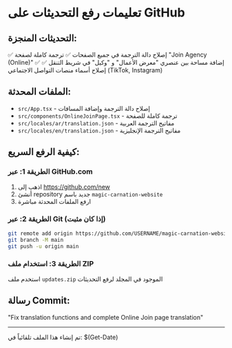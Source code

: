 # تعليمات رفع التحديثات على GitHub

## التحديثات المنجزة:
✅ إصلاح دالة الترجمة في جميع الصفحات
✅ ترجمة كاملة لصفحة "Join Agency (Online)"
✅ إضافة مساحة بين عنصري "معرض الأعمال" و "وكيل" في شريط التنقل
✅ إصلاح أسماء منصات التواصل الاجتماعي (TikTok, Instagram)

## الملفات المحدثة:
- `src/App.tsx` - إصلاح دالة الترجمة وإضافة المسافات
- `src/components/OnlineJoinPage.tsx` - ترجمة كاملة للصفحة
- `src/locales/ar/translation.json` - مفاتيح الترجمة العربية
- `src/locales/en/translation.json` - مفاتيح الترجمة الإنجليزية

## كيفية الرفع السريع:

### الطريقة 1: عبر GitHub.com
1. اذهب إلى https://github.com/new
2. أنشئ repository جديد باسم `magic-carnation-website`
3. ارفع الملفات المحدثة مباشرة

### الطريقة 2: عبر Git (إذا كان مثبت)
```bash
git remote add origin https://github.com/USERNAME/magic-carnation-website.git
git branch -M main
git push -u origin main
```

### الطريقة 3: استخدام ملف ZIP
استخدم ملف `updates.zip` الموجود في المجلد لرفع التحديثات

## رسالة Commit:
"Fix translation functions and complete Online Join page translation"

---
تم إنشاء هذا الملف تلقائياً في: $(Get-Date)
